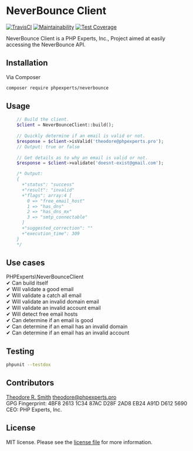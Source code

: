 # NeverBounce Client

[![TravisCI](https://travis-ci.org/phpexpertsinc/NeverBounce.svg?branch=master)](https://travis-ci.org/phpexpertsinc/NeverBounce)
[![Maintainability](https://api.codeclimate.com/v1/badges/aa7f52a1d1afbf383904/maintainability)](https://codeclimate.com/github/phpexpertsinc/NeverBounce/maintainability)
[![Test Coverage](https://api.codeclimate.com/v1/badges/aa7f52a1d1afbf383904/test_coverage)](https://codeclimate.com/github/phpexpertsinc/NeverBounce/test_coverage)

NeverBounce Client is a PHP Experts, Inc., Project aimed at easily accessing the NeverBounce API.

## Installation

Via Composer

```bash
composer require phpexperts/neverbounce
```

## Usage

```php
    // Build the client.
    $client = NeverBounceClient::build();
    
    // Quickly determine if an email is valid or not.
    $response = $client->isValid('theodore@phpexperts.pro');
    // Output: true or false
    
    // Get details as to why an email is valid or not.
    $response = $client->validate('doesnt-exist@gmail.com');

    /* Output: 
    {
      +"status": "success"
      +"result": "invalid"
      +"flags": array:4 [
        0 => "free_email_host"
        1 => "has_dns"
        2 => "has_dns_mx"
        3 => "smtp_connectable"
      ]
      +"suggested_correction": ""
      +"execution_time": 309
    }
    */
```

## Use cases

PHPExperts\NeverBounceClient  
 ✔ Can build itself  
 ✔ Will validate a good email  
 ✔ Will validate a catch all email  
 ✔ Will validate an invalid domain email  
 ✔ Will validate an invalid account email  
 ✔ Will detect free email hosts  
 ✔ Can determine if an email is good  
 ✔ Can determine if an email has an invalid domain  
 ✔ Can determine if an email has an invalid account  

## Testing

```bash
phpunit --testdox
```

## Contributors

[Theodore R. Smith](https://www.phpexperts.pro/]) <theodore@phpexperts.pro>  
GPG Fingerprint: 4BF8 2613 1C34 87AC D28F  2AD8 EB24 A91D D612 5690  
CEO: PHP Experts, Inc.

## License

MIT license. Please see the [license file](LICENSE) for more information.
